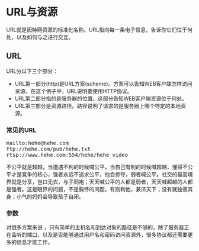 # URL与资源

URL就是因特网资源的标准化名称。URL指向每一条电子信息，告诉你它们位于何处，以及如何与之进行交互。

## URL

URL分以下三个部分：

- URL第一部分(http)是URL方案(scheme)。方案可以告知WEB客户端怎样访问资源。在这个例子中，URL说明要使用HTTP协议。
- URL第二部分指的是服务器的位置。这部分告知WEB客户端资源位于何处。
- URL第三部分是资源路径。路径说明了请求的是服务器上哪个特定的本地资源。

### 常见的URL

<pre>
mailto:hehe@hehe.com
ftp://hehe.com/pub/hehe.txt
rtsp://www.hehe.com:554/hehe/hehe_video
</pre>

不公平就是超越，当遭遇不利的时候喊公平，当自己有利的时候喊超越，懂得不公平才是竞争的核心，强者永远不追求公平，他会掠夺，弱者喊公平。社交的最高境界就是分享，岂曰无衣，与子同袍；天天喊公平的人都是弱者，天天喊超越的人都是强者。这是眼界的问题，不是胸怀的问题。有则利他，兼济天下；没有就独善其身；小气的妈妈会导致孩子自闭。

### 参数

对很多方案来说 ，只有简单的主机名和到达对象的路径是不够的。除了服务器正在监听的端口，以及是否能够通过用户名和密码访问资源外，很多协议都还需要更多的信息才能工作。

